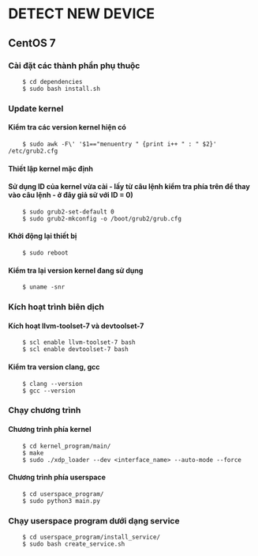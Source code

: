 # DETECT NEW DEVICE 

## CentOS 7

###	Cài đặt các thành phần phụ thuộc
```
	$ cd dependencies
	$ sudo bash install.sh
```

###	Update kernel

####	Kiểm tra các version kernel hiện có
```
	$ sudo awk -F\' '$1=="menuentry " {print i++ " : " $2}' /etc/grub2.cfg
```

####	Thiết lập kernel mặc định
####	Sử dụng ID của kernel vừa cài - lấy từ câu lệnh kiểm tra phía trên để thay vào câu lệnh - ở đây giả sử với ID = 0)
```
	$ sudo grub2-set-default 0
	$ sudo grub2-mkconfig -o /boot/grub2/grub.cfg
```

####	Khởi động lại thiết bị
```
	$ sudo reboot
```

####	Kiểm tra lại version kernel đang sử dụng
```
	$ uname -snr
```

### Kích hoạt trình biên dịch

####	Kích hoạt llvm-toolset-7 và devtoolset-7
```
	$ scl enable llvm-toolset-7 bash
	$ scl enable devtoolset-7 bash
```

####	Kiểm tra version clang, gcc
```
	$ clang --version
	$ gcc --version
```

###	Chạy chương trình

####	Chương trình phía kernel
```
	$ cd kernel_program/main/
	$ make
	$ sudo ./xdp_loader --dev <interface_name> --auto-mode --force
```

####	Chương trình phía userspace
```
	$ cd userspace_program/
	$ sudo python3 main.py
```

###	Chạy userspace program dưới dạng service
```
	$ cd userspace_program/install_service/
	$ sudo bash create_service.sh
```
